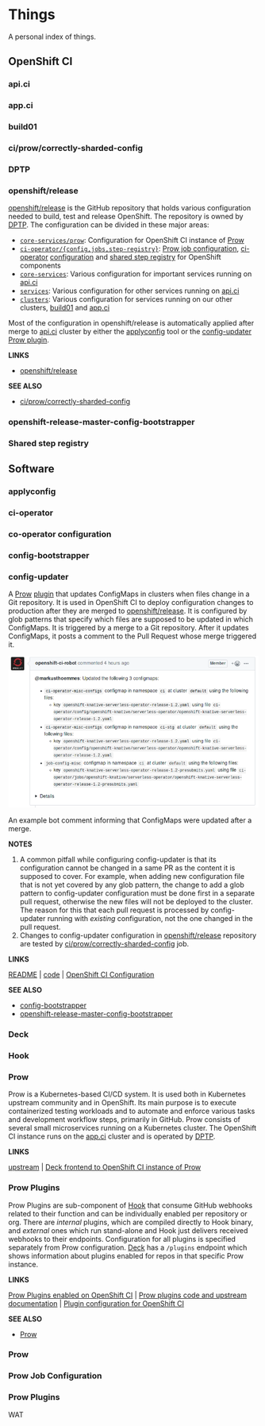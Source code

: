 # Things

A personal index of things.

## OpenShift CI

### api.ci

### app.ci

### build01

### ci/prow/correctly-sharded-config

### DPTP

### openshift/release

[openshift/release](https://github.com/openshift/release) is the GitHub repository that holds
 various configuration needed to build, test and release OpenShift. The repository is owned by
  [DPTP](#dptp). The configuration can be divided in these major areas:

- [`core-services/prow`](https://github.com/openshift/release/tree/master/core-services/prow): Configuration for OpenShift CI instance of [Prow](#prow)
- [`ci-operator/{config,jobs,step-registry}`](https://github.com/openshift/release/tree/master/ci-operator): [Prow job configuration](#prow-job-configuration), [ci-operator](#ci-operator)
 [configuration](#co-operator-configuration) and [shared step registry](#shared-step-registry) for
  OpenShift components
- [`core-services`](https://github.com/openshift/release/tree/master/core-services): Various configuration for important services running on [api.ci](#apici)
- [`services`](https://github.com/openshift/release/tree/master/services): Various configuration for other services running on [api.ci](#apici)
- [`clusters`](https://github.com/openshift/release/tree/master/clusters): Various configuration for services running on our other clusters, [build01](#build01) and
 [app.ci](#appci)

Most of the configuration in openshift/release is automatically applied after merge to
 [api.ci](#apici) cluster by either the [applyconfig](#applyconfig) tool or the
 [config-updater](#config-updater)
 [Prow plugin](#prow-plugins).

**LINKS**

- [openshift/release](https://github.com/openshift/release/)

**SEE ALSO**

- [ci/prow/correctly-sharded-config](#ciprowcorrectly-sharded-config)

### openshift-release-master-config-bootstrapper

### Shared step registry

## Software

### applyconfig

### ci-operator

### co-operator configuration

### config-bootstrapper

### config-updater

A [Prow](#prow) [plugin](#prow-plugins) that updates ConfigMaps in clusters when
files change in a Git repository. It is used in OpenShift CI to deploy
configuration changes to production after they are merged to [openshift/release](#openshiftrelease).
It is configured by glob patterns that specify which files are supposed to be
updated in which ConfigMaps. It is triggered by a merge to a Git repository.
After it updates ConfigMaps, it posts a comment to the Pull Request whose merge
triggered it.

![config-updater GitHub comment example](./images/config-updater.png)

An example bot comment informing that ConfigMaps were updated after a merge.

**NOTES**

1. A common pitfall while configuring config-updater is that its configuration
   cannot be changed in a same PR as the content it is supposed to cover. For
   example, when adding new configuration file that is not yet covered by any
   glob pattern, the change to add a glob pattern to config-updater configuration
   must be done first in a separate pull request, otherwise the new files will
   not be deployed to the cluster. The reason for this that each pull request is
   processed by config-updater running with *existing* configuration, not the
   one changed in the pull request.
2. Changes to config-updater configuration in [openshift/release](#openshiftrelease)
   repository are tested by [ci/prow/correctly-sharded-config](#ciprowcorrectly-sharded-config)
   job.

**LINKS**

[README](https://github.com/kubernetes/test-infra/blob/master/prow/plugins/updateconfig/README.md) | [code](https://github.com/kubernetes/test-infra/tree/master/prow/plugins/updateconfig) | [OpenShift CI Configuration](https://github.com/openshift/release/blob/4aa6efe87ae360f63c5f724cb47433da2d979da8/core-services/prow/02_config/_plugins.yaml#L170)

**SEE ALSO**

- [config-bootstrapper](#config-bootstrapper)
- [openshift-release-master-config-bootstrapper](#openshift-release-master-config-bootstrapper)

### Deck

### Hook

### Prow

Prow is a Kubernetes-based CI/CD system. It is used both in Kubernetes upstream
community and in OpenShift. Its main purpose is to execute containerized testing
workloads and to automate and enforce various tasks and development workflow
steps, primarily in GitHub. Prow consists of several small microservices running
on a Kubernetes cluster. The OpenShift CI instance runs on the
[app.ci](#appci) cluster and is operated by [DPTP](#dptp).

**LINKS**

[upstream](https://github.com/kubernetes/test-infra/tree/master/prow) | [Deck frontend to OpenShift CI instance of Prow](https://prow.svc.ci.openshift.org/)

### Prow Plugins

Prow Plugins are sub-component of [Hook](#hook) that consume GitHub webhooks
related to their function and can be individually enabled per repository or org.
There are *internal* plugins, which are compiled directly to Hook binary, and
*external* ones which run stand-alone and Hook just delivers received webhooks
to their endpoints. Configuration for all plugins is specified separately from
Prow configuration. [Deck](#deck) has a `/plugins` endpoint which shows
information about plugins enabled for repos in that specific Prow instance.

**LINKS**

[Prow Plugins enabled on OpenShift CI](https://prow.svc.ci.openshift.org/plugins) | [Prow plugins code and upstream documentation](https://github.com/kubernetes/test-infra/tree/master/prow/plugins) | [Plugin configuration for OpenShift CI](https://github.com/openshift/release/blob/master/core-services/prow/02_config/_plugins.yaml)

**SEE ALSO**

- [Prow](#prow)

### Prow

### Prow Job Configuration

### Prow Plugins

WAT
